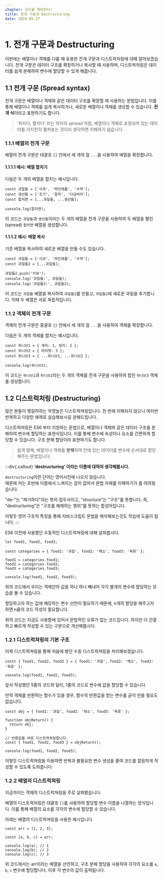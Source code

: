 ```yaml
---
chapter: 코드를 제어한다!
title: 전개 구문과 Destructuring
date: 2024-05-27
---
```


# 1. 전개 구문과 Destructuring

이번에는 배열이나 객체를 다룰 때 유용한 전개 구문과 디스트럭처링에 대해 알아보겠습니다. 전개 구문은 데이터 구조를 확장하거나 복사할 때 사용하며, 디스트럭처링은 데이터를 쉽게 분해하여 변수에 할당할 수 있게 해줍니다.

## 1.1 전개 구문 (Spread syntax)

전개 구문은 배열이나 객체와 같은 데이터 구조를 확장할 때 사용하는 문법입니다. 이를 통해 배열이나 객체를 쉽게 복사하거나, 새로운 배열이나 객체를 생성할 수 있습니다. **전개 식**이라고 표현하기도 합니다.

> ‘퍼지다, 펼치다’ 라는 의미의 _spread_ 처럼, 배열이나 객체로 포장되어 있는 데이터를 가지런히 펼쳐놓는 것이라 생각하면 이해하기 쉽습니다.

### 1.1.1 배열의 전개 구문

배열의 전개 구문은 대괄호 `[]` 안에서 세 개의 점 `...`을 사용하여 배열을 확장합니다.

#### 1.1.1.1 예시: 배열 합치기

다음은 두 개의 배열을 합치는 예시입니다.

```javascript-exec
const 과일들 = ['사과', '파인애플', '수박'];
const 생선들 = ['조기', '갈치', '다금바리'];
const 합치면 = [...과일들, ...생선들];

console.log(합치면);
```

이 코드는 `과일들`과 `생선들`이라는 두 개의 배열을 전개 구문을 사용하여 두 배열을 펼친(spread) `합치면` 배열을 생성합니다.

#### 1.1.1.2 예시: 배열 복사

기존 배열을 복사하여 새로운 배열을 만들 수도 있습니다.

```javascript-exec
const 과일들 = ['사과', '파인애플', '수박'];
const 과일들2 = [...과일들];

과일들2.push('키위');
console.log('과일들:', 과일들);
console.log('과일들2:', 과일들2);
```

이 코드는 `과일들` 배열을 복사하여 `과일들2`를 만들고, `과일들2`에 새로운 과일을 추가합니다. 이때 두 배열은 서로 독립적입니다.

### 1.1.2 객체의 전개 구문

객체의 전개 구문은 중괄호 `{}` 안에서 세 개의 점 `...`을 사용하여 객체를 확장합니다.

다음은 두 개의 객체를 합치는 예시입니다.

```javascript-exec
const 위니브1 = { 개리: 1, 빙키: 2 };
const 위니브2 = { 라이캣: 3 };
const 위니브3 = { ...위니브1, ...위니브2 };

console.log(위니브3);
```

이 코드는 `위니브1`과 `위니브2`라는 두 개의 객체를 전개 구문을 사용하여 합친 `위니브3` 객체를 생성합니다.

## 1.2 디스트럭처링 (Destructuring)

많은 분들이 헷갈려하는 악명높은 디스트럭쳐링입니다. 한 번에 이해되지 않으니 여러번 반복하고 다양한 예제로 실습해보시길 권해드립니다.

디스트럭쳐링은 ES6 부터 지원하는 문법으로, 배열이나 객체와 같은 데이터 구조를 분해하여 변수에 할당하는 표현식입니다. 이를 통해 변수에 속성이나 요소를 간편하게 할당할 수 있습니다. 구조 분해 할당이라 표현하기도 합니다.

> 쉽게 말해, 배열이나 객체를 **분해**하여 안에 있는 데이터를 변수에 순서대로 할당해주는 문법입니다.

:::div{.callout}
**‘destructuring’ 이라는 이름에 대하여 생각해봅시다.**

`destructuring`이란 단어는 영어사전에 나오지 않습니다.  
때문에 저는 초반에 이름에서 느껴지는 감이 없어서 문법 자체를 이해하기가 좀 어려웠습니다.

"de-"는 "제거하다"라는 뜻의 접두사이고, "structure"는 "구조"를 뜻합니다. 즉, "destructuring"은 "구조를 해체하는 행위"를 뜻하는 합성어입니다.

이렇듯 영어 구조적 특징을 통해 자바스크립트 문법을 해석해보는것도 학습에 도움이 됩니다.
:::

ES6 이전에 사용했던 수동적인 디스트럭쳐링에 대해 살펴봅시다.

```javascript-exec
let food1, food2, food3;

const categories = { food1: '과일', food2: '채소', food3: '육류' };

food1 = categories.food1;
food2 = categories.food2;
food3 = categories.food3;

console.log(food1, food2, food3);
```

위의 코드에서 우리는 객체안의 값을 하나 하나 빼내어 각각 별개의 변수에 할당하는 모습을 볼 수 있습니다.

할당하고자 하는 값에 해당하는 변수 선언이 필요하기 때문에, n개의 할당을 해주고자 하면 n줄의 코드 작성이 필요합니다.

위의 코드는 지금도 사용함에 있어서 문법적인 오류가 없는 코드입니다. 하지만 더 간결하고 빠르게 작성할 수 있는 구문으로 개선해봅시다.

### 1.2.1 디스트럭쳐링의 기본 구조

이제 디스트럭쳐링을 통해 처음에 봤던 수동 디스트럭쳐링을 처리해보겠습니다.

```javascript-exec
const { food1, food2, food3 } = { food1: '과일', food2: '채소', food3: '육류' };

console.log(food1, food2, food3);
```

앞서 작성했던 5줄의 코드와 달리, 1줄의 코드로 변수에 값을 할당할 수 있습니다.

만약 객체를 반환하는 함수가 있을 경우, 함수의 반환값을 받는 변수를 굳이 만들 필요도 없습니다.

```javascript-exec
const obj = { food1: '과일', food2: '채소', food3: '육류' };

function objReturn() {
  return obj;
}

// 반환값을 바로 디스트럭쳐링합니다.
const { food1, food2, food3 } = objReturn();

console.log(food1, food2, food3);
```

이렇듯 디스트럭쳐링을 이용하면 반복과 불필요한 변수 생성을 줄여 코드를 깔끔하게 작성할 수 있도록 도와줍니다.

### 1.2.2 배열의 디스트럭쳐링

지금까지는 객체의 디스트럭쳐링을 주로 살펴봤습니다.

배열의 디스트럭처링은 대괄호 `[]`를 사용하여 할당할 변수 이름을 나열하는 방식입니다. 이를 통해 배열의 요소를 각각의 변수에 할당할 수 있습니다.

아래는 배열의 디스트럭쳐링을 사용한 예시입니다.

```javascript-exec
const arr = [1, 2, 3];

const [a, b, c] = arr;

console.log(a); // 1
console.log(b); // 2
console.log(c); // 3
```

위 코드에서는 arr이라는 배열을 선언하고, 구조 분해 할당을 사용하여 각각의 요소를 `a`, `b`, `c` 변수에 할당합니다. 이후 각 변수의 값이 출력됩니다.
